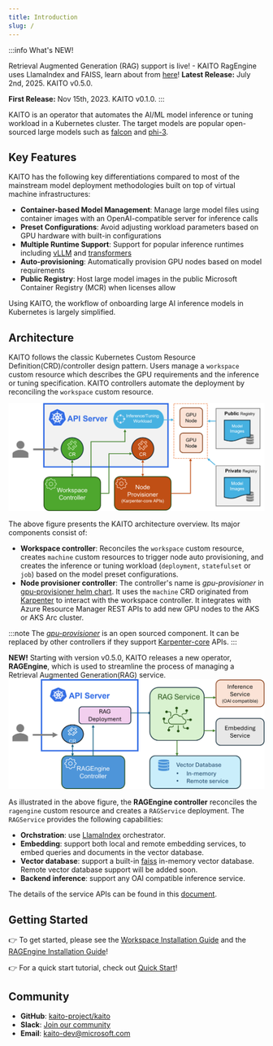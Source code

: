 ```yaml
---
title: Introduction
slug: /
---
```


:::info What's NEW!

Retrieval Augmented Generation (RAG) support is live! - KAITO RagEngine uses LlamaIndex and FAISS, learn about from [here](https://kaito-project.github.io/kaito/docs/rag)!
**Latest Release:** July 2nd, 2025. KAITO v0.5.0.

**First Release:** Nov 15th, 2023. KAITO v0.1.0.
:::

KAITO is an operator that automates the AI/ML model inference or tuning workload in a Kubernetes cluster.
The target models are popular open-sourced large models such as [falcon](https://huggingface.co/tiiuae) and [phi-3](https://huggingface.co/docs/transformers/main/en/model_doc/phi3).

## Key Features

KAITO has the following key differentiations compared to most of the mainstream model deployment methodologies built on top of virtual machine infrastructures:

- **Container-based Model Management**: Manage large model files using container images with an OpenAI-compatible server for inference calls
- **Preset Configurations**: Avoid adjusting workload parameters based on GPU hardware with built-in configurations
- **Multiple Runtime Support**: Support for popular inference runtimes including [vLLM](https://github.com/vllm-project/vllm) and [transformers](https://github.com/huggingface/transformers)
- **Auto-provisioning**: Automatically provision GPU nodes based on model requirements
- **Public Registry**: Host large model images in the public Microsoft Container Registry (MCR) when licenses allow

Using KAITO, the workflow of onboarding large AI inference models in Kubernetes is largely simplified.

## Architecture

KAITO follows the classic Kubernetes Custom Resource Definition(CRD)/controller design pattern. Users manage a `workspace` custom resource which describes the GPU requirements and the inference or tuning specification. KAITO controllers automate the deployment by reconciling the `workspace` custom resource.

![KAITO architecture](../static/img/arch.png)

The above figure presents the KAITO architecture overview. Its major components consist of:

- **Workspace controller**: Reconciles the `workspace` custom resource, creates `machine` custom resources to trigger node auto provisioning, and creates the inference or tuning workload (`deployment`, `statefulset` or `job`) based on the model preset configurations.
- **Node provisioner controller**: The controller's name is *gpu-provisioner* in [gpu-provisioner helm chart](https://github.com/Azure/gpu-provisioner/tree/main/charts/gpu-provisioner). It uses the `machine` CRD originated from [Karpenter](https://sigs.k8s.io/karpenter) to interact with the workspace controller. It integrates with Azure Resource Manager REST APIs to add new GPU nodes to the AKS or AKS Arc cluster.

:::note
The [*gpu-provisioner*](https://github.com/Azure/gpu-provisioner) is an open sourced component. It can be replaced by other controllers if they support [Karpenter-core](https://sigs.k8s.io/karpenter) APIs.
:::

**NEW!** Starting with version v0.5.0, KAITO releases a new operator, **RAGEngine**, which is used to streamline the process of managing a Retrieval Augmented Generation(RAG) service.
![KAITO RAGEngine architecture](../static/img/ragarch.png)


As illustrated in the above figure, the **RAGEngine controller** reconciles the `ragengine` custom resource and creates a `RAGService` deployment. The `RAGService` provides the following capabilities:
  - **Orchstration**: use [LlamaIndex](https://github.com/run-llama/llama_index) orchestrator.
  - **Embedding**: support both local and remote embedding services, to embed queries and documents in the vector database.
  - **Vector database**: support a built-in [faiss](https://github.com/facebookresearch/faiss) in-memory vector database. Remote vector database support will be added soon.
  - **Backend inference**: support any OAI compatible inference service.

The details of the service APIs can be found in this [document](./rag.md).


## Getting Started

👉 To get started, please see the [Workspace Installation Guide](installation) and the [RAGEngine Installation Guide](./rag.md)!

👉 For a quick start tutorial, check out [Quick Start](quick-start)!

## Community

- **GitHub**: [kaito-project/kaito](https://github.com/kaito-project/kaito)
- **Slack**: [Join our community](https://join.slack.com/t/kaito-z6a6575/shared_invite/zt-37gh89vw7-odHfqmPRc5oRnDG99SBJNA)
- **Email**: [kaito-dev@microsoft.com](mailto:kaito-dev@microsoft.com)
